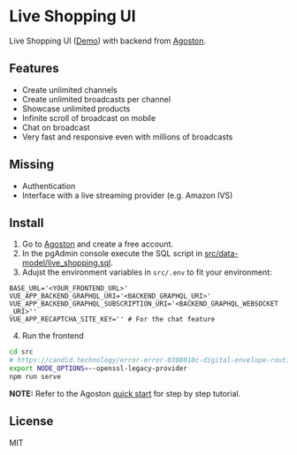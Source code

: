 # Live Shopping UI

Live Shopping UI ([Demo](https://live-shopping-ui.agoston.io/))
with backend from [Agoston](https://agoston.io/).

## Features

- Create unlimited channels
- Create unlimited broadcasts per channel
- Showcase unlimited products
- Infinite scroll of broadcast on mobile
- Chat on broadcast
- Very fast and responsive even with millions of broadcasts

## Missing

- Authentication
- Interface with a live streaming provider (e.g. Amazon IVS)

## Install

1. Go to [Agoston](https://agoston.io) and create a free account.
2. In the pgAdmin console execute the SQL script in [src/data-model/live_shopping.sql](src/data-model/live_shopping.sql).
3. Adujst the environment variables in `src/.env` to fit your environment:

```env
BASE_URL='<YOUR_FRONTEND_URL>'
VUE_APP_BACKEND_GRAPHQL_URI='<BACKEND_GRAPHQL_URI>'
VUE_APP_BACKEND_GRAPHQL_SUBSCRIPTION_URI='<BACKEND_GRAPHQL_WEBSOCKET _URI>''
VUE_APP_RECAPTCHA_SITE_KEY='' # For the chat feature
```

4. Run the frontend

```sh
cd src
# https://candid.technology/error-error-0308010c-digital-envelope-routines-unsupported/
export NODE_OPTIONS=--openssl-legacy-provider
npm run serve
```

**NOTE:** Refer to the Agoston [quick start](https://docs.agoston.io/quickstart) for step by step tutorial.

## License

MIT
